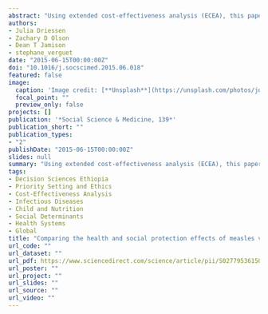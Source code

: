 ```yaml
---
abstract: "Using extended cost-effectiveness analysis (ECEA), this paper evaluates the health and economic implications of different vaccine delivery strategies in Ethiopia: (1) routine immunization, (2) routine immunization with financial incentives, and (3) mass campaigns, known as supplemental immunization activities (SIAs), for measles vaccination. At higher costs, SIAs reached higher levels of vaccine coverage. Routine immunization paired with financial incentives was found to increase the demand among poorer households."
authors:
- Julia Driessen
- Zachary D Olson
- Dean T Jamison
- stephane_verguet
date: "2015-06-15T00:00:00Z"
doi: "10.1016/j.socscimed.2015.06.018"
featured: false
image:
  caption: 'Image credit: [**Unsplash**](https://unsplash.com/photos/jdD8gXaTZsc)'
  focal_point: ""
  preview_only: false
projects: []
publication: '*Social Science & Medicine, 139*'
publication_short: ""
publication_types:
- "2"
publishDate: "2015-06-15T00:00:00Z"
slides: null
summary: "Using extended cost-effectiveness analysis (ECEA), this paper evaluates the health and economic implications of different vaccine delivery strategies in Ethiopia: (1) routine immunization, (2) routine immunization with financial incentives, and (3) mass campaigns, known as supplemental immunization activities (SIAs), for measles vaccination. At higher costs, SIAs reached higher levels of vaccine coverage. Routine immunization paired with financial incentives was found to increase the demand among poorer households."
tags:
- Decision Sciences Ethiopia
- Priority Setting and Ethics
- Cost-Effectiveness Analysis
- Infectious Diseases
- Child and Nutrition
- Social Determinants
- Health Systems
- Global
title: "Comparing the health and social protection effects of measles vaccination strategies in Ethiopia: An extended cost-effectiveness analysis"
url_code: ""
url_dataset: ""
url_pdf: https://www.sciencedirect.com/science/article/pii/S0277953615003500?via%3Dihub
url_poster: ""
url_project: ""
url_slides: ""
url_source: ""
url_video: ""
---
```



